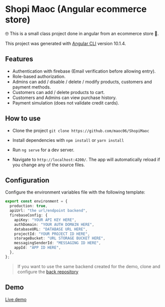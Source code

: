 # Shopi Maoc (Angular ecommerce store)

🤓 This is a small class project done in angular from an ecommerce store 🛒.

This project was generated with [Angular CLI](https://github.com/angular/angular-cli) version 10.1.4.

## Features

- Authentication with firebase (Email verification before allowing entry).
- Role-based authorization.
- Admins can add / disable / delete / modify products, customers and payment methods.
- Customers can add / delete products to cart.
- Customers and Admins can view purchase history.
- Payment simulation (does not validate credit cards).

## How to use

- Clone the project `git clone https://github.com/maoc06/ShopiMaoc`

- Install dependencies with `npm install` or `yarn install`

- Run `ng serve` for a dev server.

- Navigate to `http://localhost:4200/`. The app will automatically reload if you change any of the source files.

## Configuration

Configure the environment variables file with the following template:

```ts
export const environment = {
  production: true,
  apiUrl: "the url/endpoint backend",
  firebaseConfig: {
    apiKey: "YOUR API KEY HERE",
    authDomain: "YOUR AUTH DOMAIN HERE",
    databaseURL: "DATABASE URL HERE",
    projectId: "YOUR PROJECT ID HERE",
    storageBucket: "URL STORAGE BUCKET HERE",
    messagingSenderId: "MESSAGING ID HERE",
    appId: "APP ID HERE",
  },
};
```

> If you want to use the same backend created for the demo, clone and configure the [back repository](https://github.com/maoc06/ShopiMaoc-Backend)

## Demo

[Live demo](https://cart-maoc.web.app/login)
